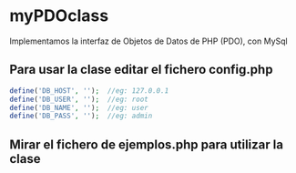# myPDOclass
Implementamos la interfaz de Objetos de Datos de PHP (PDO), con MySql

## Para usar la clase editar el fichero config.php

```php
define('DB_HOST', '');  //eg: 127.0.0.1
define('DB_USER', '');  //eg: root
define('DB_NAME', '');  //eg: user
define('DB_PASS', '');  //eg: admin
```

## Mirar el fichero de ejemplos.php para utilizar la clase
